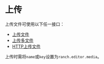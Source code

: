 # 上传

上传文件可使用以下任一接口：
- [上传文件](https://github.com/heisedebaise/tephra/blob/master/tephra-ctrl/doc/upload.md)
- [上传多文件](https://github.com/heisedebaise/tephra/blob/master/tephra-ctrl/doc/uploads.md)
- [HTTP上传文件](https://github.com/heisedebaise/tephra/blob/master/tephra-ctrl-http/doc/upload.md)

上传时需将`name`或`key`设置为`ranch.editor.media`。
